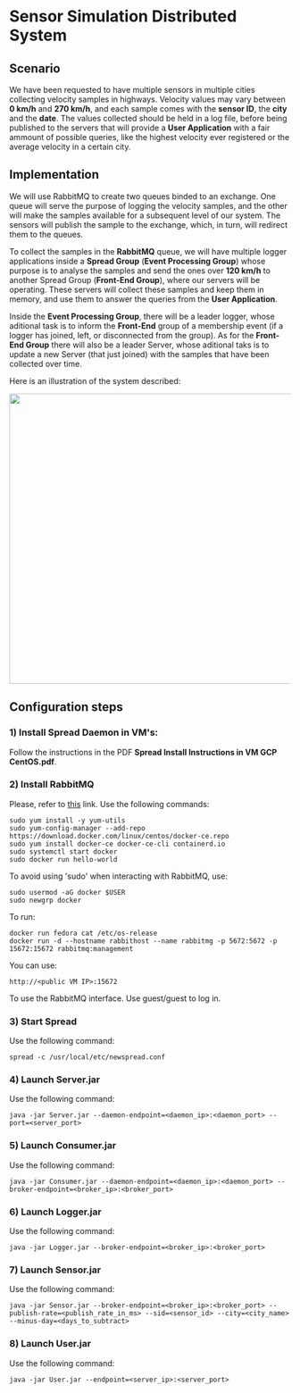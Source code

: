 # Sensor Simulation Distributed System

## Scenario

We have been requested to have multiple sensors in multiple cities collecting velocity samples in highways. Velocity values may vary between **0 km/h** and **270 km/h**, and each sample comes with the **sensor ID**, the **city** and the **date**. The values collected should be held in a log file, before being published to the servers that will provide a **User Application** with a fair ammount of possible queries, like the highest velocity ever registered or the average velocity in a certain city.

## Implementation

We will use RabbitMQ to create two queues binded to an exchange. One queue will serve the purpose of logging the velocity samples, and the other will make the samples available for a subsequent level of our system. The sensors will publish the sample to the exchange, which, in turn, will redirect them to the queues.

To collect the samples in the **RabbitMQ** queue, we will have multiple logger applications inside a **Spread Group** (**Event Processing Group**) whose purpose is to analyse the samples and send the ones over **120 km/h** to another Spread Group (**Front-End Group**), where our servers will be operating. These servers will collect these samples and keep them in memory, and use them to answer the queries from the **User Application**.

Inside the **Event Processing Group**, there will be a leader logger, whose aditional task is to inform the **Front-End** group of a membership event (if a logger has joined, left, or disconnected from the group). As for the **Front-End Group** there will also be a leader Server, whose aditional taks is to update a new Server (that just joined) with the samples that have been collected over time.

Here is an illustration of the system described:

<img src="https://user-images.githubusercontent.com/75852333/148682857-7369a1d5-39a9-499c-b4b0-a2d0e28daa34.png" width="520">

## Configuration steps

### 1) Install Spread Daemon in VM's:

Follow the instructions in the PDF **Spread Install Instructions in VM GCP CentOS.pdf**.

### 2) Install RabbitMQ

Please, refer to [this](https://docs.docker.com/engine/install/centos/) link. Use the following commands:  
```
sudo yum install -y yum-utils  
sudo yum-config-manager --add-repo https://download.docker.com/linux/centos/docker-ce.repo  
sudo yum install docker-ce docker-ce-cli containerd.io  
sudo systemctl start docker  
sudo docker run hello-world  
```

To avoid using 'sudo' when interacting with RabbitMQ, use:  
```
sudo usermod -aG docker $USER  
sudo newgrp docker  
```

To run:  
```
docker run fedora cat /etc/os-release  
docker run -d --hostname rabbithost --name rabbitmg -p 5672:5672 -p 15672:15672 rabbitmq:management  
```

You can use:
```
http://<public VM IP>:15672 
```
To use the RabbitMQ interface. Use guest/guest to log in. 

### 3) Start Spread  

Use the following command:  
```
spread -c /usr/local/etc/newspread.conf  
```

### 4) Launch Server.jar  

Use the following command:  
```
java -jar Server.jar --daemon-endpoint=<daemon_ip>:<daemon_port> --port=<server_port>  
```

### 5) Launch Consumer.jar  

Use the following command:  
```
java -jar Consumer.jar --daemon-endpoint=<daemon_ip>:<daemon_port> --broker-endpoint=<broker_ip>:<broker_port>  
```

### 6) Launch Logger.jar  

Use the following command:  
```
java -jar Logger.jar --broker-endpoint=<broker_ip>:<broker_port>  
```

### 7) Launch Sensor.jar  

Use the following command:  
```
java -jar Sensor.jar --broker-endpoint=<broker_ip>:<broker_port> --publish-rate=<publish_rate_in_ms> --sid=<sensor_id> --city=<city_name> --minus-day=<days_to_subtract>  
```

### 8) Launch User.jar  

Use the following command: 
```
java -jar User.jar --endpoint=<server_ip>:<server_port>  
```
